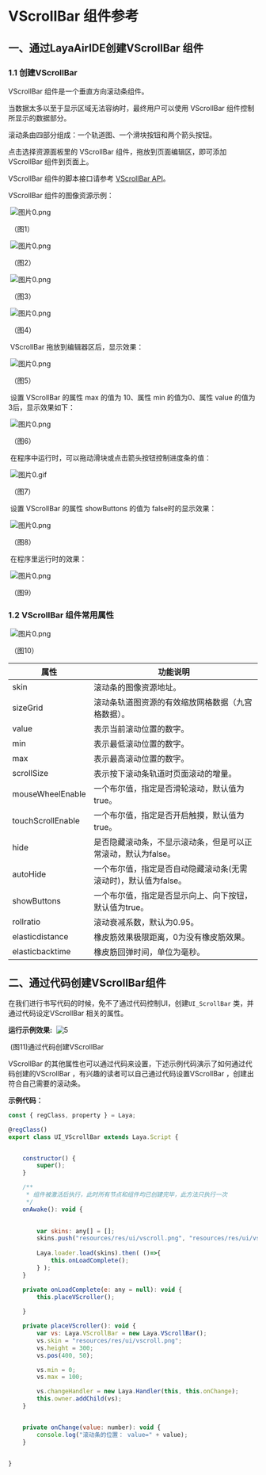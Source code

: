 # VScrollBar 组件参考



## 一、通过LayaAirIDE创建VScrollBar 组件

### 1.1 创建VScrollBar

 VScrollBar 组件是一个垂直方向滚动条组件。

当数据太多以至于显示区域无法容纳时，最终用户可以使用 VScrollBar 组件控制所显示的数据部分。

 滚动条由四部分组成：一个轨道图、一个滑块按钮和两个箭头按钮。

 点击选择资源面板里的 VScrollBar 组件，拖放到页面编辑区，即可添加 VScrollBar 组件到页面上。

VScrollBar 组件的脚本接口请参考 [VScrollBar API](https://layaair.com/3.x/api/Chinese/index.html?version=3.0.0&type=2D&category=UI&class=laya.ui.VScrollBar)。

 VScrollBar 组件的图像资源示例：

​        ![图片0.png](img/1.png)

​    （图1）

​        ![图片0.png](img/2.png)

​    （图2）

​        ![图片0.png](img/3.png)

​    （图3）

​        ![图片0.png](img/4.png)

​    （图4）

​        VScrollBar 拖放到编辑器区后，显示效果：

​        ![图片0.png](img/5.png)

​    （图5）

​        设置 VScrollBar 的属性 max 的值为 10、属性 min 的值为0、属性 value 的值为3后，显示效果如下：

​        ![图片0.png](img/6.png)

​    （图6）

​        在程序中运行时，可以拖动滑块或点击箭头按钮控制进度条的值：

​        ![图片0.gif](gif/1.gif)

​    （图7）

​        设置 VScrollBar 的属性 showButtons 的值为 false时的显示效果：

​        ![图片0.png](img/7.png)

​    （图8）

​        在程序里运行时的效果：

​        ![图片0.png](gif/1.gif)

​    （图9）

### 1.2 VScrollBar 组件常用属性

​        ![图片0.png](img/8.png)

​    （图10）

 

| **属性**          | **功能说明**                                                 |
| ----------------- | ------------------------------------------------------------ |
| skin              | 滚动条的图像资源地址。                                       |
| sizeGrid          | 滚动条轨道图资源的有效缩放网格数据（九宫格数据）。           |
| value             | 表示当前滚动位置的数字。                                     |
| min               | 表示最低滚动位置的数字。                                     |
| max               | 表示最高滚动位置的数字。                                     |
| scrollSize        | 表示按下滚动条轨道时页面滚动的增量。                         |
| mouseWheelEnable  | 一个布尔值，指定是否滑轮滚动，默认值为true。                 |
| touchScrollEnable | 一个布尔值，指定是否开启触摸，默认值为true。                 |
| hide              | 是否隐藏滚动条，不显示滚动条，但是可以正常滚动，默认为false。 |
| autoHide          | 一个布尔值，指定是否自动隐藏滚动条(无需滚动时)，默认值为false。 |
| showButtons       | 一个布尔值，指定是否显示向上、向下按钮，默认值为true。       |
| rollratio         | 滚动衰减系数，默认为0.95。                                   |
| elasticdistance   | 橡皮筋效果极限距离，0为没有橡皮筋效果。                      |
| elasticbacktime   | 橡皮筋回弹时间，单位为毫秒。                                 |

 

 

##  二、通过代码创建VScrollBar组件 

在我们进行书写代码的时候，免不了通过代码控制UI，创建`UI_ScrollBar` 类，并通过代码设定VScrollBar 相关的属性。

**运行示例效果:**
​	![5](gif/3.gif)

​	(图11)通过代码创建VScrollBar 



VScrollBar 的其他属性也可以通过代码来设置，下述示例代码演示了如何通过代码创建的VScrollBar ，有兴趣的读者可以自己通过代码设置VScrollBar ，创建出符合自己需要的滚动条。

**示例代码：**

```javascript
const { regClass, property } = Laya;

@regClass()
export class UI_VScrollBar extends Laya.Script {


    constructor() {
        super();
    }

    /**
     * 组件被激活后执行，此时所有节点和组件均已创建完毕，此方法只执行一次
     */
    onAwake(): void {

      
		var skins: any[] = [];
		skins.push("resources/res/ui/vscroll.png", "resources/res/ui/vscroll$bar.png", "resources/res/ui/vscroll$down.png", "resources/res/ui/vscroll$up.png");
		
		Laya.loader.load(skins).then( ()=>{
            this.onLoadComplete();
        } );
	}

	private onLoadComplete(e: any = null): void {
		this.placeVScroller();
		
	}

	private placeVScroller(): void {
		var vs: Laya.VScrollBar = new Laya.VScrollBar();
		vs.skin = "resources/res/ui/vscroll.png";
		vs.height = 300;
		vs.pos(400, 50);

		vs.min = 0;
		vs.max = 100;

		vs.changeHandler = new Laya.Handler(this, this.onChange);
		this.owner.addChild(vs);
	}


	private onChange(value: number): void {
		console.log("滚动条的位置： value=" + value);
	}

 
}
```


